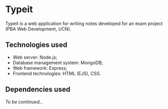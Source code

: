 # Typeit
Typeit is a web application for writing notes developed for an exam project (PBA Web Development, UCN).

## Technologies used
* Web server: Node.js;
* Database management system: MongoDB;
* Web framework: Express;
* Frontend technologies: HTML (EJS), CSS.

## Dependencies used
*To be continued...*

